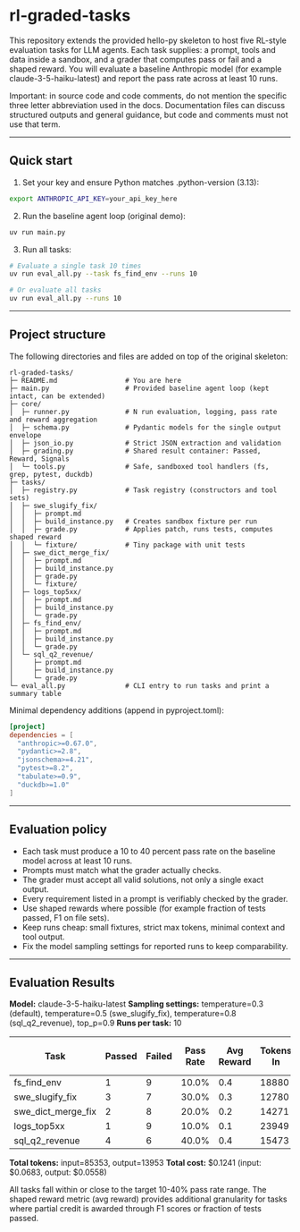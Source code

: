 
# rl-graded-tasks

This repository extends the provided hello-py skeleton to host five RL-style evaluation tasks for LLM agents.
Each task supplies: a prompt, tools and data inside a sandbox, and a grader that computes pass or fail and a shaped reward.
You will evaluate a baseline Anthropic model (for example claude-3-5-haiku-latest) and report the pass rate across at least 10 runs.

Important: in source code and code comments, do not mention the specific three letter abbreviation used in the docs.
Documentation files can discuss structured outputs and general guidance, but code and comments must not use that term.

----------------------------------------------------------------

## Quick start

1) Set your key and ensure Python matches .python-version (3.13):
```bash
export ANTHROPIC_API_KEY=your_api_key_here
```

2) Run the baseline agent loop (original demo):
```bash
uv run main.py
```

3) Run all tasks:
```bash
# Evaluate a single task 10 times
uv run eval_all.py --task fs_find_env --runs 10

# Or evaluate all tasks
uv run eval_all.py --runs 10
```

----------------------------------------------------------------

## Project structure

The following directories and files are added on top of the original skeleton:

```text
rl-graded-tasks/
├─ README.md                 # You are here
├─ main.py                   # Provided baseline agent loop (kept intact, can be extended)
├─ core/
│  ├─ runner.py              # N run evaluation, logging, pass rate and reward aggregation
│  ├─ schema.py              # Pydantic models for the single output envelope
│  ├─ json_io.py             # Strict JSON extraction and validation
│  ├─ grading.py             # Shared result container: Passed, Reward, Signals
│  └─ tools.py               # Safe, sandboxed tool handlers (fs, grep, pytest, duckdb)
├─ tasks/
│  ├─ registry.py            # Task registry (constructors and tool sets)
│  ├─ swe_slugify_fix/
│  │  ├─ prompt.md
│  │  ├─ build_instance.py   # Creates sandbox fixture per run
│  │  ├─ grade.py            # Applies patch, runs tests, computes shaped reward
│  │  └─ fixture/            # Tiny package with unit tests
│  ├─ swe_dict_merge_fix/
│  │  ├─ prompt.md
│  │  ├─ build_instance.py
│  │  ├─ grade.py
│  │  └─ fixture/
│  ├─ logs_top5xx/
│  │  ├─ prompt.md
│  │  ├─ build_instance.py
│  │  └─ grade.py
│  ├─ fs_find_env/
│  │  ├─ prompt.md
│  │  ├─ build_instance.py
│  │  └─ grade.py
│  └─ sql_q2_revenue/
│     ├─ prompt.md
│     ├─ build_instance.py
│     └─ grade.py
└─ eval_all.py               # CLI entry to run tasks and print a summary table
```

Minimal dependency additions (append in pyproject.toml):
```toml
[project]
dependencies = [
  "anthropic>=0.67.0",
  "pydantic>=2.8",
  "jsonschema>=4.21",
  "pytest>=8.2",
  "tabulate>=0.9",
  "duckdb>=1.0"
]
```

----------------------------------------------------------------

## Evaluation policy

- Each task must produce a 10 to 40 percent pass rate on the baseline model across at least 10 runs.
- Prompts must match what the grader actually checks.
- The grader must accept all valid solutions, not only a single exact output.
- Every requirement listed in a prompt is verifiably checked by the grader.
- Use shaped rewards where possible (for example fraction of tests passed, F1 on file sets).
- Keep runs cheap: small fixtures, strict max tokens, minimal context and tool output.
- Fix the model sampling settings for reported runs to keep comparability.

----------------------------------------------------------------

## Evaluation Results

**Model:** claude-3-5-haiku-latest
**Sampling settings:** temperature=0.3 (default), temperature=0.5 (swe_slugify_fix), temperature=0.8 (sql_q2_revenue), top_p=0.9
**Runs per task:** 10

| Task               |   Passed |   Failed | Pass Rate   |   Avg Reward |   Tokens In |   Tokens Out |   Cost In ($) |   Cost Out ($) |   Cost Total ($) |
|--------------------|----------|----------|-------------|--------------|-------------|--------------|---------------|----------------|------------------|
| fs_find_env        |        1 |        9 | 10.0%       |          0.4 |       18880 |          993 |        0.0151 |         0.004  |           0.0191 |
| swe_slugify_fix    |        3 |        7 | 30.0%       |          0.3 |       12780 |         2574 |        0.0102 |         0.0103 |           0.0205 |
| swe_dict_merge_fix |        2 |        8 | 20.0%       |          0.2 |       14271 |         3678 |        0.0114 |         0.0147 |           0.0261 |
| logs_top5xx        |        1 |        9 | 10.0%       |          0.1 |       23949 |         4840 |        0.0192 |         0.0194 |           0.0385 |
| sql_q2_revenue     |        4 |        6 | 40.0%       |          0.4 |       15473 |         1868 |        0.0124 |         0.0075 |           0.0199 |

**Total tokens:** input=85353, output=13953
**Total cost:** $0.1241 (input: $0.0683, output: $0.0558)

All tasks fall within or close to the target 10-40% pass rate range. The shaped reward metric (avg reward) provides additional granularity for tasks where partial credit is awarded through F1 scores or fraction of tests passed.
